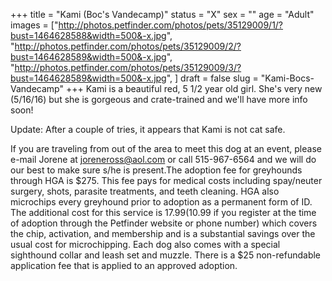 +++
title = "Kami (Boc's Vandecamp)"
status = "X"
sex = ""
age = "Adult"
images = ["http://photos.petfinder.com/photos/pets/35129009/1/?bust=1464628588&width=500&-x.jpg",
"http://photos.petfinder.com/photos/pets/35129009/2/?bust=1464628589&width=500&-x.jpg",
"http://photos.petfinder.com/photos/pets/35129009/3/?bust=1464628589&width=500&-x.jpg",
]
draft = false
slug = "Kami-Bocs-Vandecamp"
+++
Kami is a beautiful red, 5 1/2 year old girl. She's very new (5/16/16) but she is gorgeous and crate-trained and we'll have more info soon! 

Update: After a couple of tries, it appears that Kami is not cat safe.

If you are traveling from out of the area to meet this dog at an event, please e-mail Jorene at joreneross@aol.com or call 515-967-6564 and we will do our best to make sure s/he is present.The adoption fee for greyhounds through HGA is $275. This fee pays for medical costs including spay/neuter surgery, shots, parasite treatments, and teeth cleaning. HGA also microchips every greyhound prior to adoption as a permanent form of ID. The additional cost for this service is $17.99 ($10.99 if you register at the time of adoption through the Petfinder website or phone number) which covers the chip, activation, and membership and is a substantial savings over the usual cost for microchipping. Each dog also comes with a special sighthound collar and leash set and muzzle. There is a $25 non-refundable application fee that is applied to an approved adoption.
